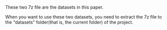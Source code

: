 These two 7z file are the datasets in this paper.

When you want to use these two datasets, you need to extract the 7z file to the "datasets" folder(that is, the current folder) of the project.
